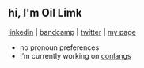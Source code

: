 ## hi, I'm Oil Limk
[linkedin](https://www.linkedin.com/in/oil-limk/) | [bandcamp](https://oillimk.bandcamp.com/) | [twitter](https://twitter.com/home) | [my page](https://oil-limk.github.io/Oil-Limk/)
- no pronoun preferences
- I’m currently working on [conlangs](https://oil-limk.github.io/zConlangs/)
